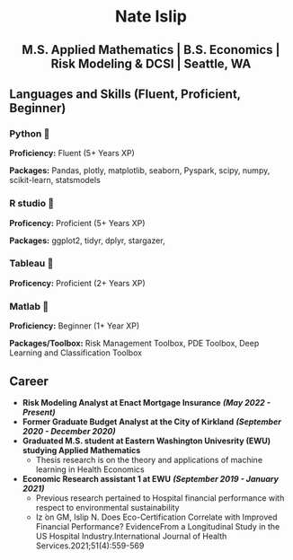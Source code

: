 # <p align="center"> Nate Islip </p>

## <p align="center"> M.S. Applied Mathematics | B.S. Economics | Risk Modeling & DCSI | Seattle, WA </p>

## Languages and Skills (Fluent, Proficient, Beginner)

### Python 🥇

**Proficiency:** Fluent (5+ Years XP)

**Packages:** Pandas, plotly, matplotlib, seaborn, Pyspark, scipy, numpy, scikit-learn, statsmodels

### R studio 🥈

**Proficency:** Proficient (5+ Years XP)

**Packages:** ggplot2, tidyr, dplyr, stargazer,  

### Tableau 🥈

**Proficency:** Proficient (2+ Years XP)

### Matlab 🥉

**Proficiency:** Beginner (1+ Year XP)

**Packages/Toolbox:** Risk Management Toolbox, PDE Toolbox, Deep Learning and Classification Toolbox

## Career

- **Risk Modeling Analyst at Enact Mortgage Insurance** ***(May 2022 - Present)***
- **Former Graduate Budget Analyst at the City of Kirkland** ***(September 2020 - December 2020)***
- **Graduated M.S. student at Eastern Washington Univesrity (EWU) studying Applied Mathematics**
  - Thesis research is on the theory and applications of machine learning in Health Economics
- **Economic Research assistant 1 at EWU** ***(September 2019 - January 2021)***
    - Previous research pertained to Hospital financial performance with respect to environmental sustainability
    -  Iz ́on GM, Islip N. Does Eco-Certification Correlate with Improved Financial Performance?  EvidenceFrom  a  Longitudinal  Study  in  the  US  Hospital  Industry.International Journal of Health Services.2021;51(4):559-569
